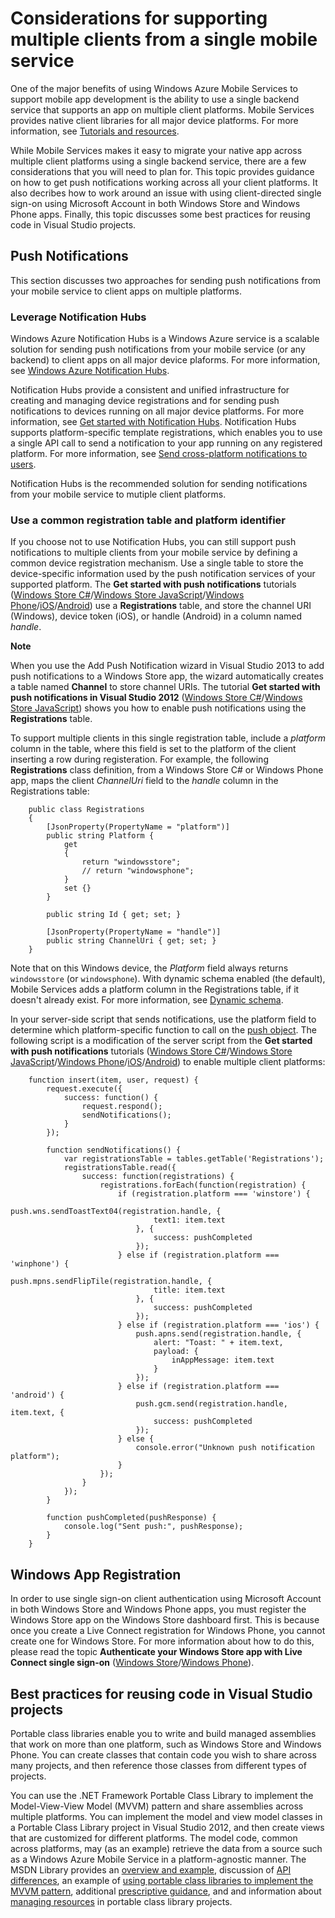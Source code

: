 <properties linkid="" urlDisplayName="" pageTitle="" metaKeywords="" description="" metaCanonical="" services="" documentationCenter="" title="Considerations for supporting multiple clients from a single mobile service" authors=""  solutions="" writer="krisragh" manager="" editor=""  />

# Considerations for supporting multiple clients from a single mobile service
 
One of the major benefits of using Windows Azure Mobile Services to support mobile app development is the ability to use a single backend service that supports an app on multiple client platforms. Mobile Services provides native client libraries for all major device platforms. For more information, see [Tutorials and resources].

While Mobile Services makes it easy to migrate your native app across multiple client platforms using a single backend service, there are a few considerations that you will need to plan for. This topic provides guidance on how to get push notifications working across all your client platforms. It also decribes how to work around an issue with using client-directed single sign-on using Microsoft Account in both Windows Store and Windows Phone apps. Finally, this topic discusses some best practices for reusing code in Visual Studio projects.

## Push Notifications 
This section discusses two approaches for sending push notifications from your mobile service to client apps on multiple platforms.

### Leverage Notification Hubs

Windows Azure Notification Hubs is a Windows Azure service is a scalable solution for sending push notifications from your mobile service (or any backend) to client apps on all major device plaforms. For more information, see [Windows Azure Notification Hubs]. 

Notification Hubs provide a consistent and unified infrastructure for creating and managing device registrations and for sending push notifications to devices running on all major device platforms. For more information, see [Get started with Notification Hubs]. Notification Hubs supports platform-specific template registrations, which enables you to use a single API call to send a notification to your app running on any registered platform. For more information, see [Send cross-platform notifications to users].

Notification Hubs is the recommended solution for sending notifications from your mobile service to mutiple client platforms.

### Use a common registration table and platform identifier 

If you choose not to use Notification Hubs, you can still support push notifications to multiple clients from your mobile service by defining a common device registration mechanism. Use a single table to store the device-specific information used by the push notification services of your supported platform. The **Get started with push notifications** tutorials ([Windows Store C#][Get started with push Windows dotnet]/[Windows Store JavaScript][Get started with push Windows js]/[Windows Phone][Get started with push Windows Phone]/[iOS][Get started with push iOS]/[Android][Get started with push Android]) use a **Registrations** table, and store the channel URI (Windows), device token (iOS), or handle (Android) in a column named _handle_. 

<div class="dev-callout"><b>Note</b>
	<p>When you use the Add Push Notification wizard in Visual Studio 2013 to add push notifications to a Windows Store app, the wizard automatically creates a table named <strong>Channel</strong> to store channel URIs. The tutorial <strong>Get started with push notifications in Visual Studio 2012</strong> (<a href="/en-us/develop/mobile/tutorials/get-started-with-push-dotnet-vs2012">Windows Store C#</a>/<a href="/en-us/develop/mobile/tutorials/get-started-with-push-js-vs2012">Windows Store JavaScript</a>) shows you how to enable push notifications using the <strong>Registrations</strong> table.</p>
</div>

To support multiple clients in this single registration table, include a _platform_ column in the table, where this field is set to the platform of the client inserting a row during registeration. For example, the following **Registrations** class definition, from a Windows Store C# or Windows Phone app, maps the client _ChannelUri_ field to the _handle_ column in the Registrations table: 
		
		public class Registrations
		{
			[JsonProperty(PropertyName = "platform")]			
			public string Platform { 
				get
				{
					return "windowsstore";
					// return "windowsphone";
				}
				set {}
			}
			
		    public string Id { get; set; }
		
			[JsonProperty(PropertyName = "handle")]
			public string ChannelUri { get; set; }
		}

Note that on this Windows device, the _Platform_ field always returns `windowsstore` (or `windowsphone`). With dynamic schema enabled (the default), Mobile Services adds a platform column in the Registrations table, if it doesn't already exist. For more information, see [Dynamic schema]. 

In your server-side script that sends notifications, use the platform field to determine which platform-specific function to call on the [push object].  The following script is a modification of the server script from the **Get started with push notifications** tutorials ([Windows Store C#][Get started with push Windows dotnet]/[Windows Store JavaScript][Get started with push Windows js]/[Windows Phone][Get started with push Windows Phone]/[iOS][Get started with push iOS]/[Android][Get started with push Android]) to enable multiple client platforms:

		function insert(item, user, request) {
		    request.execute({
		        success: function() {
		            request.respond();
		            sendNotifications();
		        }
		    });
		
		    function sendNotifications() {
		        var registrationsTable = tables.getTable('Registrations');
		        registrationsTable.read({
		            success: function(registrations) {
		                registrations.forEach(function(registration) {
		                    if (registration.platform === 'winstore') {
		                        push.wns.sendToastText04(registration.handle, {
		                            text1: item.text
		                        }, {
		                            success: pushCompleted
		                        });
		                    } else if (registration.platform === 'winphone') {
		                        push.mpns.sendFlipTile(registration.handle, {
		                            title: item.text
		                        }, {
		                            success: pushCompleted
		                        });
		                    } else if (registration.platform === 'ios') {
		                        push.apns.send(registration.handle, {
		                            alert: "Toast: " + item.text,
		                            payload: {
		                                inAppMessage: item.text
		                            }
		                        });
		                    } else if (registration.platform === 'android') {
		                        push.gcm.send(registration.handle, item.text, {
		                            success: pushCompleted
		                        });
		                    } else {
		                        console.error("Unknown push notification platform");
		                    }
		                });
		            }
		        });
		    }
		
		    function pushCompleted(pushResponse) {
		        console.log("Sent push:", pushResponse);
		    }
		}



## Windows App Registration

In order to use single sign-on client authentication using Microsoft Account in both Windows Store and Windows Phone apps, you must register the Windows Store app on the Windows Store dashboard first. This is because once you create a Live Connect registration for Windows Phone, you cannot create one for Windows Store. For more information about how to do this, please read the topic **Authenticate your Windows Store app with Live Connect single sign-on** ([Windows Store][SSO Windows Store]/[Windows Phone][SSO Windows Phone]).

## Best practices for reusing code in Visual Studio projects

Portable class libraries enable you to write and build managed assemblies that work on more than one platform, such as Windows Store and Windows Phone. You can create classes that contain code you wish to share across many projects, and then reference those classes from different types of projects. 

You can use the .NET Framework Portable Class Library to implement the Model-View-View Model (MVVM) pattern and share assemblies across multiple platforms. You can implement the model and view model classes in a Portable Class Library project in Visual Studio 2012, and then create views that are customized for different platforms. The model code, common across platforms, may (as an example) retrieve the data from a source such as a Windows Azure Mobile Service in a platform-agnostic manner. The MSDN Library provides an <a href="http://msdn.microsoft.com/en-us/library/gg597391(v=vs.110)">overview and example</a>, discussion of <a href="http://msdn.microsoft.com/en-us/library/gg597392(v=vs.110)">API differences</a>, an example of <a href="http://msdn.microsoft.com/en-us/library/hh563947(v=vs.110)">using portable class libraries to implement the MVVM pattern</a>, additional [prescriptive guidance](http://msdn.microsoft.com/en-us/library/windowsphone/develop/jj714086(v=vs.105).aspx), and and information about <a href="http://msdn.microsoft.com/en-us/library/hh871422(v=vs.110)">managing resources</a> in portable class library projects.

<!-- URLs -->

[Windows Azure Notification Hubs]: /en-us/develop/net/how-to-guides/service-bus-notification-hubs/
[SSO Windows Store]: /en-us/develop/mobile/tutorials/single-sign-on-windows-8-dotnet/
[SSO Windows Phone]: /en-us/develop/mobile/tutorials/single-sign-on-wp8/
[Tutorials and resources]: /en-us/develop/mobile/resources/
[Get started with Notification Hubs]: /en-us/manage/services/notification-hubs/getting-started-windows-dotnet/
[Send cross-platform notifications to users]: /en-us/manage/services/notification-hubs/notify-users-xplat-mobile-services/
[Get started with push Windows dotnet]: /en-us/develop/mobile/tutorials/get-started-with-push-dotnet-vs2012/
[Get started with push Windows js]: /en-us/develop/mobile/tutorials/get-started-with-push-js-vs2012/
[Get started with push Windows Phone]: /en-us/develop/mobile/tutorials/get-started-with-push-wp8/
[Get started with push iOS]: /en-us/develop/mobile/tutorials/get-started-with-push-ios/
[Get started with push Android]: /en-us/develop/mobile/tutorials/get-started-with-push-android/
[Dynamic schema]: http://msdn.microsoft.com/en-us/library/windowsazure/jj193175.aspx
[push object]: http://msdn.microsoft.com/en-us/library/windowsazure/jj554217.aspx
